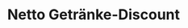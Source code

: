 ---
title: "Netto Getränke-Discount"
url: /bad-friedrichshall/netto-getraenke-discount/
shop: Getränke
---